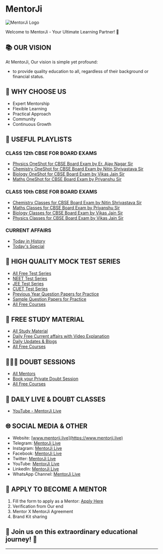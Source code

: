 # MentorJi

![MentorJi Logo](https://mentorji.live/store/1/light-170w-40h.png)

Welcome to MentorJi - Your Ultimate Learning Partner! 🚀 

## 📚 OUR VISION
At MentorJi, Our vision is simple yet profound:
- to provide quality education to all, regardless of their background or financial status.

## 🌈 WHY CHOOSE US
- Expert Mentorship
- Flexible Learning
- Practical Approach
- Community
- Continuous Growth 

## 🚀 USEFUL PLAYLISTS

### CLASS 12th CBSE FOR BOARD EXAMS
- [Physics OneShot for CBSE Board Exam by Er. Ajay Nagar Sir](https://youtube.com/playlist?list=PL35CWG1_rR5MuY2yIuAtYBQtRu3G3An4q&feature=shared)
- [Chemistry OneShot for CBSE Board Exam by Nitin Shrivastava Sir](https://youtube.com/playlist?list=PL35CWG1_rR5OHcRUpg2cE0J6y-narq3E-&feature=shared)
- [Biology OneShot for CBSE Board Exam by Vikas Jain Sir](https://youtube.com/playlist?list=PL35CWG1_rR5OM6DlsM2U4CnXMWaWQhmrH&feature=shared)
- [Maths OneShot for CBSE Board Exam by Priyanshu Sir](https://youtube.com/playlist?list=PL35CWG1_rR5OMtyTo64GyxRiOY7w58Bua&feature=shared)

### CLASS 10th CBSE FOR BOARD EXAMS
- [Chemistry Classes for CBSE Board Exam by Nitin Shrivastava Sir](https://youtube.com/playlist?list=PL35CWG1_rR5Pph3gcrVpvmtKrSMNAti8O&feature=shared)
- [Maths Classes for CBSE Board Exam by Priyanshu Sir](https://youtube.com/playlist?list=PL35CWG1_rR5PyM1jvWGs2m_cnS1FvjxQT&feature=shared)
- [Biology Classes for CBSE Board Exam by Vikas Jain Sir](https://youtube.com/playlist?list=PL35CWG1_rR5NuEwgemU2htsFB8Sceq2Ha&feature=shared)
- [Physics Classes for CBSE Board Exam by Vikas Jain Sir](https://youtube.com/playlist?list=PL35CWG1_rR5NXlVnrz3EaLZXSGal6h7Wg&feature=shared)

### CURRENT AFFAIRS
- [Today in History](https://youtube.com/playlist?list=PL35CWG1_rR5Ou_bXJ2wHRFR0dkvR5Qlzp&feature=shared)
- [Today's Special](https://www.youtube.com/playlist?list=PL35CWG1_rR5OX0lLjRy1T7ZDdq9h-bmEY)

## 📙 HIGH QUALITY MOCK TEST SERIES
- [All Free Test Series](https://mentorji.live/test-series)
- [NEET Test Series](https://mentorji.live/test-series?cat...)
- [JEE Test Series](https://mentorji.live/test-series?cat...)
- [CUET Test Series](https://mentorji.live/test-series?cat...)
- [Previous Year Question Papers for Practice](https://mentorji.live/test-series)
- [Sample Question Papers for Practice](https://mentorji.live/test-series)
- [All Free Courses](https://mentorji.live/classes)

## 📙 FREE STUDY MATERIAL
- [All Study Material](https://mentorji.live/study-material)
- [Daily Free Current affairs with Video Explanation](https://mentorji.live/current-affairs)
- [Daily Updates & Blogs](https://mentorji.live/blog)
- [All Free Courses](https://mentorji.live/classes)

## 🧑🏻‍🏫 DOUBT SESSIONS
- [All Mentors](https://mentorji.live/instructors)
- [Book your Private Doubt Session](https://mentorji.live/instructor-find...)
- [All Free Courses](https://mentorji.live/classes)

## 🔴 DAILY LIVE & DOUBT CLASSES
- [YouTube - MentorJi Live](https://www.youtube.com/@mentorjilive/streams)

## 🌐 SOCIAL MEDIA & OTHER
- Website: [www.mentorji.live](https://www.mentorji.live)
- Telegram: [MentorJi Live](https://t.me/mentorjilive)
- Instagram: [MentorJi Live](https://Instagram.com/mentorjilive)
- Facebook: [MentorJi Live](https://Facebook.com/mentorjilive)
- Twitter: [MentorJi Live](https://Twitter.com/mentorjilive)
- YouTube: [MentorJi Live](https://youtube.com/@mentorjilive)
- LinkedIn: [MentorJi Live](https://linkedin.com/company/mentorjilive)
- WhatsApp Channel: [MentorJi Live](https://shorturl.at/dmPV0)

## 🚀 APPLY TO BECOME A MENTOR
1. Fill the form to apply as a Mentor: [Apply Here](https://shorturl.at/diG45)
2. Verification from Our end
3. Mentor X MentorJi Agreement
4. Brand Kit sharing

## 🌟 Join us on this extraordinary educational journey! 🌟
---
